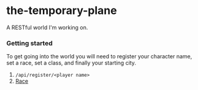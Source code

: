 # the-temporary-plane

A RESTful world I'm working on.

### Getting started

To get going into the world you will need to register your character name, set a race, set a class, and finally your starting city.

1. `/api/register/<player name>`
2. [Race](/src/handlers/races/README.md)
